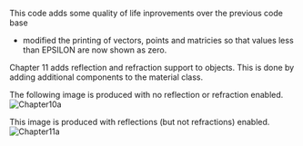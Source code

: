 This code adds some quality of life inprovements over the previous code
base
* modified the printing of vectors, points and matricies so that values 
less than EPSILON are now shown as zero.

Chapter 11 adds reflection and refraction support to objects.  This is 
done by adding additional components to the material class.

The following image is produced with no reflection or refraction enabled.
![Chapter10a](https://raw.githubusercontent.com/thurizas/Ray-Tracer-Challenge/master/images/chapter10a.ppm)

This image is produced with reflections (but not refractions) enabled.
![Chapter11a](https://raw.githubusercontent.com/thurizas/Ray-Tracer-Challenge/master/images/chapter11a.ppm)
